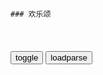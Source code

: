 ```tip
### 欢乐颂
```

<table id="tbc" style="white-space:pre-wrap">
</table>
<button onclick="toggleb()">toggle</button>
<button onclick="loadparse()">loadparse</button>
<br>
<!-- 🌸<br>🍅-　-🍑<hr>🍀 -->
<pre>
<textarea rows="30" cols="100" style="display: none" id="tar">

都好：大叔指点明玉！穷学生变成白富美，全靠自己拼搏！
https://mbd.baidu.com/newspage/data/videolanding?nid=sv_8589350459706182181&sourceFrom=pc_feedlist

<font size="1" style="color:#DCDCDC">2022-07-14</font>

包奕凡没有实q，镇不住手下员工，安迪霸气帮出头！
https://mbd.baidu.com/newspage/data/videolanding?nid=sv_15021515413957594291&sourceFrom=rec

我相信您不会说假话，但是我也知道，像您这样的人是不习惯承认错误的。

你们真的有考虑过，包子的感受吗。

<font size="1" style="color:#DCDCDC">2022-07-14</font>

欢乐颂：曲筱绡的生意经，身经百战的包奕凡看懂了，安迪自愧不如
https://mbd.baidu.com/newspage/data/videolanding?nid=sv_14534177809940541580&sourceFrom=pc_feedlist

曲妖精
小心思太多，大智慧少，长此以往，她会吃亏。

<font size="1" style="color:#DCDCDC">2022-07-14</font>

欢乐颂：关关暴露真面目，这毒舌的本领，曲筱绡都不得不服！
https://mbd.baidu.com/newspage/data/videolanding?nid=sv_12053745375503381650&sourceFrom=pc_feedlist

你跟客户说话态度，跟我们说话态度是一样的吗？
　那你们是没有见过我跟我父母怎么说话的。我是跟你们好，才这么跟你们说话的。

<font size="1" style="color:#DCDCDC">2022-07-14</font>

都挺好：苏大强忘了所有，唯独记得他的女儿明玉，这段泪崩
https://mbd.baidu.com/newspage/data/videolanding?nid=sv_15913154576519822272&sourceFrom=rec

　tar超级流星
我也曾经有个对我不待见的爸爸，我也曾很恨他。可是看穿了他的外强中干，他的无能粗暴，不幸的人生背后，是他偶尔流露的柔情和忏悔。我原谅了父亲，即使他生病之后依然对我脾气暴躁，但我已经不再动气，不再因为他否定自己，不再恨了。可怜吧，他是我父亲啊！曾是我的父亲……

z珍珠湖看柯南的夏威夷果
这就是电视效果 现实中的坏了 只能越来越坏 变本加厉 不可能回头是岸 悬崖勒马 哪怕死的前一秒也不会

marcosiger1988
强行大团圆，苏大强转变太牵强。

y头欣欣401
强行洗白，明明在父母心里，这个明玉是最不重要的。

m瑰花开7
苏母从小对明玉的种种，苏大强明明有千万次的可为，但偏偏苏大强千万次的不作为！

<font size="1" style="color:#DCDCDC">2022-07-13</font>

都好：关心明玉的还是大嫂，带着小咪去送饭，确实是太暖心了
https://mbd.baidu.com/newspage/data/videolanding?nid=sv_15623637991257149374&sourceFrom=rec

苏家的事，你能不插手就不插手。

<font size="1" style="color:#DCDCDC">2022-07-13</font>

欢乐：安迪不愧是华尔街大牛，智商情商在线，应勤根本不能比
https://mbd.baidu.com/newspage/data/videolanding?nid=sv_13580641682126510795&sourceFrom=rec

<font size="1" style="color:#DCDCDC">2022-07-13</font>

欢乐：大叔刚吐槽完车库停的都是什么车，下一秒就看到极品跑车
https://mbd.baidu.com/newspage/data/videolanding?nid=sv_17671049973418701364&sourceFrom=rec

小区环境也不行，绿化太少了，楼与楼之间隔得也太近了，跟鸽子笼似的，这是人住的地方吗？

<font size="1" style="color:#DCDCDC">2022-07-13</font>

欢乐颂：曲筱绡来工厂，还给员工加餐，王柏川对她刮目相看
https://mbd.baidu.com/newspage/data/videolanding?nid=sv_14806578667421222891&sourceFrom=rec

表示多了自己不舒服，表示少了，又害怕手下的人给你动手脚。
像你这嘻嘻哈哈的几句，就可以把矛盾解决。

<font size="1" style="color:#DCDCDC">2022-07-13</font>

欢乐颂：曲筱绡做生意挣钱，曲连杰却亏了几百万，差距太大了
https://mbd.baidu.com/newspage/data/videolanding?nid=sv_4424234395058321716&sourceFrom=pc_feedlist

<font size="1" style="color:#DCDCDC">2022-07-13</font>

欢乐颂：曲家父子搞突袭，关关电梯里撞见，立马给曲筱绡发短信
https://mbd.baidu.com/newspage/data/videolanding?nid=sv_10073002106367208911&sourceFrom=pc_feedlist

等什么时候你能不为了任何目的而看书，你就离有文化不远了。

<font size="1" style="color:#DCDCDC">2022-07-13</font>

欢乐颂：樊胜美嫌弃小曲的车，自己却挤地铁，安迪开着保时捷经过,影视,爱情片,好看视频
https://haokan.baidu.com/v?vid=7066718930981159349

<font size="1" style="color:#DCDCDC">2022-07-13</font>

欢乐颂：包奕凡经验丰富，见了樊姐一眼，就看透她整个人
https://mbd.baidu.com/newspage/data/videolanding?nid=sv_4340530284704699783&sourceFrom=pc_feedlist

就这一点，我比谭总有更大的决策q。一味的任人唯亲当然是不行的，但是如果q力集中在了一个有决断力的人的手里，家族企业未必不行。

<font size="1" style="color:#DCDCDC">2022-07-13</font>

都挺好：女子给娘家人撑腰做违法的事，丈夫不慌不忙一招女子服软
https://mbd.baidu.com/newspage/data/videolanding?nid=sv_18298190014255134833&sourceFrom=rec

你这样为了他们跟我对着干，值吗？
　值啊。
可是你这样对他们，他们对的起你吗？
　你什么话啊，他们是我家人。

早就跟你说过了，你这个弟弟，他就是个定时炸弹。好了，现在炸了吧。

<font size="1" style="color:#DCDCDC">2022-07-13</font>

欢乐颂：一次牌局，魏渭把曲筱绡看得太透彻，太可怕了！
https://mbd.baidu.com/newspage/data/videolanding?nid=sv_7776986072375140903&sourceFrom=pc_feedlist

赵医生是聪明人，你冤枉他其他的倒也罢了，冤枉他做笨贼，那就是点了他的死穴。

<font size="1" style="color:#DCDCDC">2022-07-12</font>

挺好：苏母心梗离世，明玉解释其中原因，这下谁都不好受
https://mbd.baidu.com/newspage/data/videolanding?nid=sv_5341172125529391190&sourceFrom=pc_feedlist

<font size="1" style="color:#DCDCDC">2022-07-12</font>

欢乐颂：曲筱绡在安迪背后嚼舌根，谁知一回头，安迪就在身后！
https://mbd.baidu.com/newspage/data/videolanding?nid=sv_11046409653210085586&sourceFrom=pc_feedlist

<font size="1" style="color:#DCDCDC">2022-07-11</font>

欢乐颂：小曲有钱任性，不料遇到高冷邻居安迪，拿捏了
https://mbd.baidu.com/newspage/data/videolanding?nid=sv_3804605343328908720&sourceFrom=pc_feedlist

<font size="1" style="color:#DCDCDC">2022-07-11</font>

欢乐颂：这算什么道理？和男人出去吃饭，樊姐竟想着不花钱！
https://mbd.baidu.com/newspage/data/videolanding?nid=sv_5754014206264781300&sourceFrom=pc_feedlist

女孩子跟男孩子出去，男孩子买单是天经地义的事情。
以后他请你吃饭你就吃，他送你东西你就收，大不了嘴甜一点多说几声谢谢就行了。

我们两个AA不牵扯经济，这样的感情才纯粹。

<font size="1" style="color:#DCDCDC">2022-07-11</font>

欢乐颂：小曲替莹莹出头，狂怼应勤妈，一番话竟让赵医生主动复合
https://mbd.baidu.com/newspage/data/videolanding?nid=sv_7243695502396940288&sourceFrom=rec

那你敢这么对欺负你那儿子那泼妇说话吗？你不敢，你只敢欺负我们家邱莹莹，为什么呀，因为我们家邱莹莹有家教，她不动不动打人，你就欺软怕硬。

你看不上她，你还趴在他身上把每一寸皮肤都扒下来，每一滴血都喝进去。你利用完她了，还要往她身上吐一口口水。

哭哭哭，哭什么哭啊，人家骂你就不知道骂回去，嘴长在身上干吗的呀。

干吗呀，你要带我去哪啊。非礼呀，救命啊，有人拐卖妇女儿童了，有没有人管一下。
咱俩可是分了手的，你注意点形象，这么多人呢，你干什么呀。

<font size="1" style="color:#DCDCDC">2022-07-11</font>

欢乐颂：老总邀请樊胜美去私人山庄，竟是为了试探她的真面目
https://mbd.baidu.com/newspage/data/videolanding?nid=sv_8052460202503195966&sourceFrom=pc_feedlist

女人最忌讳的就是蓬头垢面地出现在男人面前。

<font size="1" style="color:#DCDCDC">2022-07-08</font>

欢乐：邱莹莹去推销咖啡，曲筱绡刮目相看，没想到她还挺积极
https://mbd.baidu.com/newspage/data/videolanding?nid=sv_15233367881185183291&sourceFrom=rec

都说一寸光阴一寸金，我返现以前这么多金子，都被我傻傻浪费掉了。

<font size="1" style="color:#DCDCDC">2022-07-08</font>

欢乐颂：曲筱绡破产，跑到赵医生面前哭，赵医生霸气宠妻：我养你
https://mbd.baidu.com/newspage/data/videolanding?nid=sv_13551231752554427385&sourceFrom=rec

<font size="1" style="color:#DCDCDC">2022-07-08</font>

大结局：曲连杰欠一个亿，赵医生霸道护妻，怒怼小曲的父母
https://mbd.baidu.com/newspage/data/videolanding?nid=sv_8126446011080729567&sourceFrom=rec

这两套标准是你们交给她的。你们出于各自的目的，从小培养她以不同的标准待人。

即使是这样，她还是爱你们的。她甚至放弃所有你们给她的一切东西，只希望能够一家团圆。

其实筱绡不喜欢钱，她努力工作努力赚钱只是为了让你们高兴。

因为她只有做得比曲连杰好，好十倍好一百倍，叔叔才可能给她一丁点的爱，才会看得起她。

还有阿姨，叔叔重男轻女，你应该站出来为自己说话，为筱绡说话。而不是容忍他，处处退让。更不应该让筱绡夹在你们中间，做你们博弈的棋子。筱绡不是你们争家产的帮手，更不是你们用来刺探对方的工具。

<font size="1" style="color:#DCDCDC">2022-07-08</font>

欢乐颂：王柏川太装租宝马，樊胜美装买房，两人天造地设真般配！
https://mbd.baidu.com/newspage/data/videolanding?nid=sv_13218917660037947930&sourceFrom=pc_feedlist

<font size="1" style="color:#DCDCDC">2022-07-08</font>

欢乐颂：关关生日，樊姐送香水，安迪的礼物简直让人太羡慕了！
https://mbd.baidu.com/newspage/data/videolanding?nid=sv_14252250735412234343&sourceFrom=rec

男人这个时候什么都不需要，只需要你陪在他身边。

<font size="1" style="color:#DCDCDC">2022-07-08</font>

欢乐：老谭接到一个电话，立马开车找上门打他，太猛了
https://mbd.baidu.com/newspage/data/videolanding?nid=sv_11172401654036917537&sourceFrom=rec

你以为就你能耐，就你能查到。
一个父亲这么多年，不跟自己的女儿联系，你为什么不想想是什么原因？

<font size="1" style="color:#DCDCDC">2022-07-08</font>

都挺好：苏大强死活不住明玉家，明玉一发飙秒怂，明成惊呆：厉害
https://mbd.baidu.com/newspage/data/videolanding?nid=sv_13223078600374765126&sourceFrom=pc_feedlist

<font size="1" style="color:#DCDCDC">2022-07-08</font>

都挺好：苏大强又作死，赖在医院死活不走！明玉一招让他乖乖回家
https://mbd.baidu.com/newspage/data/videolanding?nid=sv_7979639155271472652&sourceFrom=pc_feedlist

<font size="1" style="color:#DCDCDC">2022-07-08</font>

欢乐颂：关关在工作上受挫，对自己不自信，安迪：我愿意聘用你！
https://mbd.baidu.com/newspage/data/videolanding?nid=sv_3953513236794637224&sourceFrom=pc_feedlist

我毕业之后越来越多的事，都是违心的，可我除了忍耐我一点办法都没有，
长大好累啊，工作好累啊。

<font size="1" style="color:#DCDCDC">2022-07-07</font>

挺好：明玉从小缺乏亲情，好不容易当姑姑，对小侄女掏心窝的好
https://mbd.baidu.com/newspage/data/videolanding?nid=sv_481530708805859768&sourceFrom=pc_feedlist

<font size="1" style="color:#DCDCDC">2022-07-07</font>

家庭：小蒙总一眼看出老袁有问题，不愧是明玉的徒弟，看得明白
https://mbd.baidu.com/newspage/data/videolanding?nid=sv_6286825537814972942&sourceFrom=pc_feedlist

<font size="1" style="color:#DCDCDC">2022-07-07</font>

欢乐颂：安迪空降公司，被误靠关系进来，没想到一出手吓到全公司,影视,职场片,好看视频
https://haokan.baidu.com/v?vid=5340016532160463145

报告做得不好，或者找任何借口想要推诿，当场就被揭底。而安迪对数据来源抽丝剥茧般的探究，对国内和国际市场的了解更是让汇报者虚汗如豆。其镇压效果真是比拍案斥骂还灵验三分。

那么容易有心思路，谁给别人打工，早自己创业去了。

<font size="1" style="color:#DCDCDC">2022-07-07</font>

欢乐颂：魏渭评价樊胜美，两个字一针见血，安迪直接给他一个白眼
https://mbd.baidu.com/newspage/data/videolanding?nid=sv_9863459840933854403&sourceFrom=pc_feedlist

为什么要假装一个根本就不是自己的人，这有什么意思呢？

小樊这是死要面子活受罪，生怕人家看到他的短处。

<font size="1" style="color:#DCDCDC">2022-07-08</font>

樊胜美盛装打扮去掐尖，看到曲筱绡一身名牌，默默把高仿换成真包
https://mbd.baidu.com/newspage/data/videolanding?nid=sv_13389244318491997032&sourceFrom=rec

那男伴啊，都有老婆了。
　男伴都有老婆了，那你怎么还敢去，你不怕他老婆半路杀过来？
他们那种人哪会那么小气。

这个啊，我g外买的，比g内便宜多了。

<font size="1" style="color:#DCDCDC">2022-07-08</font>

欢乐颂：樊胜美一身大牌，王柏川羞辱她，全是靠出卖自己换来的！
https://mbd.baidu.com/newspage/data/videolanding?nid=sv_15653649831041662011&sourceFrom=pc_feedlist

<font size="1" style="color:#DCDCDC">2022-07-08</font>

欢乐颂：安迪有自己的骄傲，不屑小包总，拜金女樊胜美却满脸渴望
https://mbd.baidu.com/newspage/data/videolanding?nid=sv_16460675856870754282&sourceFrom=rec

<font size="1" style="color:#DCDCDC">2022-07-07</font>

欢乐颂：王柏川请樊姐吃高档餐厅，樊姐以为要求婚，不料却是分手
https://mbd.baidu.com/newspage/data/videolanding?nid=sv_12153436879896681056&sourceFrom=rec

<font size="1" style="color:#DCDCDC">2022-07-08</font>

欢乐颂：白主管报警抓走樊胜美，还逼得女友要自杀，简直无下限！
https://mbd.baidu.com/newspage/data/videolanding?nid=sv_12144254129110672192&sourceFrom=rec

是他胡说八道，是他血口喷人，你们为什么不信我呀，为什么不信我的呀。是他恶人先告状。

那个渣男给我爸妈打电话说我见异思迁，说是我在外面花天酒地。

<font size="1" style="color:#DCDCDC">2022-07-07</font>

欢乐颂：曲筱绡是富二代，自带优越感，疯狂吐槽关关假正经！
https://mbd.baidu.com/newspage/data/videolanding?nid=sv_9420603988979275412&sourceFrom=pc_feedlist

办公室恋情一向是没有好结果的。

小关不懂事，人家说什么她都信，而且假正经。小脑袋瓜里的教条特别多，而且特别喜欢求上进。我最烦她绷着全身细胞求上进那个样子，完全努力错方向。

签约之前一定要使劲把这个气球吹大，就算你的条件是个狗尾巴草，你也要把它包装成一个有气质特立独行的狗尾巴草。等到双方绑在一条船上的时候，再努力做实事。
千万不要把狗尾巴草说成是玫瑰花。

<font size="1" style="color:#DCDCDC">2022-07-07</font>

欢乐颂：安迪不想结婚，竟是嫌清点财产麻烦，准婆婆得知傻眼了！
https://mbd.baidu.com/newspage/data/videolanding?nid=sv_12987756611256669255&sourceFrom=rec

我们两个一个是zg传统思想，一个是西方年轻人的思想，
我们两个是思想不同，有了矛盾。
我们那娶媳妇结婚，讲头特别多。双方父母要见面，还要请算命先生给两个新人测八字。

我们两个有了矛盾有了冲突，最为难的还是我儿子。都说母爱最无私最伟大，为了儿子我可以改变我的思想。

与其这样麻烦，干脆不要结婚。
现在什么年代了，我结不结婚是我自己的选择，没有必要跟别人解释。
婚姻是感情的归属，如果被人为地增加太多的附加条件让感情不纯粹，我宁可不结婚。

<font size="1" style="color:#DCDCDC">2022-07-06</font>

欢乐颂：安迪为了继承遗产，只能做鉴定，老谭霸气派个保镖护着她
https://mbd.baidu.com/newspage/data/videolanding?nid=sv_3154612258770837474&sourceFrom=pc_feedlist

不行，魏国强是个老狐狸，魏太太又对这笔财产虎视眈眈的，你一个人去老谭肯定不放心。

<font size="1" style="color:#DCDCDC">2022-07-06</font>

欢乐颂：赵医生看清内心，决定倒追曲筱绡，关关听完原因心死了！
https://mbd.baidu.com/newspage/data/videolanding?nid=sv_8564878295361308115&sourceFrom=rec

<font size="1" style="color:#DCDCDC">2022-07-06</font>

欢乐颂：曲筱绡见到婆婆瞬间腿软，赵医生都忍不住，直接嘲笑
https://mbd.baidu.com/newspage/data/videolanding?nid=sv_18271008510131235438&sourceFrom=rec

<font size="1" style="color:#DCDCDC">2022-07-06</font>

欢乐颂：魏渭事业失败，前女友果断离开，哪料如今魏渭身价上亿
https://mbd.baidu.com/newspage/data/videolanding?nid=sv_9651307449398326613&sourceFrom=pc_feedlist

这种地方都算得这么精确，看来我给自己找了一个绝无仅有的奇葩。
所以结论就是，我认的就是这种绝无仅有的奇葩。

你真的早就留意到我了，我还以为是我先留意你的呢。我觉得你这个人不怎么说话，但是说一句是一句，让人印象很深。

第一次见面，差点打退堂鼓。因为你这个人表面亲切风趣，实则戒心很重。而且，长相一般。要不是那一次我欠你一顿饭，加上之前对你印象奇佳，第二次见面应该不会有。

<font size="1" style="color:#DCDCDC">2022-07-06</font>

</textarea>
</pre>
<!-- 🍀<br>🍑-　-🍅<hr>🌸 -->

```note
```

<link
  rel="stylesheet"
  href="https://cdn.jsdelivr.net/npm/@fancyapps/ui/dist/fancybox.css"
/>
<script src="https://cdn.jsdelivr.net/npm/@fancyapps/ui@4.0/dist/fancybox.umd.js"></script>

<script type="text/javascript">

var __urlRegex = /(\b(https?|ftp|file):\/\/[-A-Z0-9+&@#\/%?=~_|!:,.;]*[-A-Z0-9+&@#\/%=~_|])/ig;
var __imgRegex = /\.(?:jpe?g|gif|png|webp)$/i;

loadparse();

function parseURL($string){

    var exp = __urlRegex;
    return $string.replace(exp,function(match){
            __imgRegex.lastIndex=0;
            if(__imgRegex.test(match)){
                return '<a data-fancybox="gallery" href="' + match.replace("/p=700", "")
                 + '"><img src="' + match.replace("/p=700", "/p=160x200")+'" width="64"></a>';
            }
            else{
                return '<a href="' + match + '" target="_blank">' + match + '</a>';
            }
        }
    );
}

function loadparse() {
  tbc.innerHTML = parseURL(tar.value);
}

function toggleb() {
  var x = document.getElementById("tar");
  if (x.style.display === "none") {
    x.style.display = "";
  } else {
    x.style.display = "none";
  }
}

</script>
